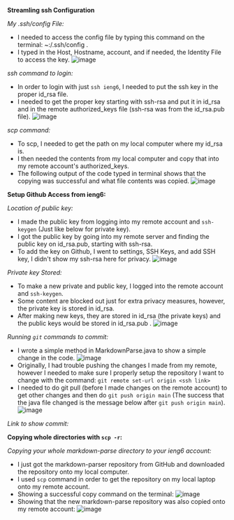 **Streamling ssh Configuration**

_My .ssh/config File:_
* I needed to access the config file by typing this command on the terminal: ~:/.ssh/config .
* I typed in the Host, Hostname, account, and if needed, the Identity File to access the key.
![image](https://user-images.githubusercontent.com/103149284/167310603-dc075ffb-16d3-4f9e-b645-0d4a037d402b.png)

_ssh command to login:_
* In order to login with just `ssh ieng6`, I needed to put the ssh key in the proper id_rsa file.
* I needed to get the proper key starting with ssh-rsa and put it in id_rsa and in the remote authorized_keys file (ssh-rsa was from the id_rsa.pub file).
![image](https://user-images.githubusercontent.com/103149284/167344927-6a09fc21-a731-4a82-b7ed-de9452cb7245.png)

_scp command:_
* To scp, I needed to get the path on my local computer where my id_rsa is.
* I then needed the contents from my local computer and copy that into my remote account's authorized_keys.
* The following output of the code typed in terminal shows that the copying was successful and what file contents was copied.
![image](https://user-images.githubusercontent.com/103149284/167477247-c12b6761-e266-4662-a769-51b41d71a5be.png)
 


**Setup Github Access from ieng6:**

_Location of public key:_
* I made the public key from logging into my remote account and `ssh-keygen` (Just like below for private key).
* I got the public key by going into my remote server and finding the public key on id_rsa.pub, starting with ssh-rsa.
* To add the key on Github, I went to settings, SSH Keys, and add SSH key, I didn't show my ssh-rsa here for privacy.
![image](https://user-images.githubusercontent.com/103149284/167480453-1911af09-24f4-4c7f-9525-c667504bb131.png)

_Private key Stored:_
* To make a new private and public key, I logged into the remote account and `ssh-keygen`.
* Some content are blocked out just for extra privacy measures, however, the private key is stored in id_rsa.
* After making new keys, they are stored in id_rsa (the private keys) and the public keys would be stored in id_rsa.pub .
![image](https://user-images.githubusercontent.com/103149284/167479729-d811d538-e860-4882-a730-b936a439dc49.png)

_Running `git` commands to commit:_
* I wrote a simple method in MarkdownParse.java to show a simple change in the code.
![image](https://user-images.githubusercontent.com/103149284/167491069-b6182fc0-b2ec-4962-8be6-b012d852789a.png)
* Originally, I had trouble pushing the changes I made from my remote, however I needed to make sure I properly setup the repository I want to change with the command: `git remote set-url origin <ssh link>`
* I needed to do git pull (before I made changes on the remote account) to get other changes and then do `git push origin main` (The success that the java file changed is the message below after `git push origin main`).
![image](https://user-images.githubusercontent.com/103149284/167491222-39faf8e9-6497-451a-85ed-90a63bf40907.png)


_Link to show commit:_


**Copying whole directories with `scp -r`:**

_Copying your whole markdown-parse directory to your ieng6
account:_ 
* I just got the markdown-parser repository from GitHub and downloaded the repository onto my local computer.
* I used `scp` command in order to get the repository on my local laptop onto my remote account.
* Showing a successful copy command on the terminal:
![image](https://user-images.githubusercontent.com/103149284/167501832-c4208dff-ad12-47d6-8e5b-cb1b4a08246e.png)
* Showing that the new markdown-parse repository was also copied onto my remote account:
![image](https://user-images.githubusercontent.com/103149284/167502035-a4bc8bfc-b03a-4034-917f-4316cf2322ed.png)

